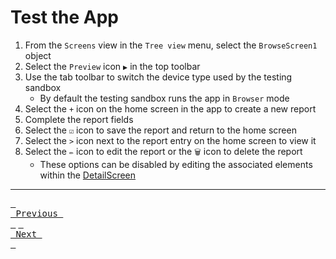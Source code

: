 # Test the App

1. From the `Screens` view in the `Tree view` menu, select the `BrowseScreen1` object
2. Select the `Preview` icon `▶️` in the top toolbar
3. Use the tab toolbar to switch the device type used by the testing sandbox
    - By default the testing sandbox runs the app in `Browser` mode 
4. Select the `+` icon on the home screen in the app to create a new report
5. Complete the report fields
6. Select the `☑️` icon to save the report and return to the home screen
7. Select the `>` icon next to the report entry on the home screen to view it
8. Select the `✏️` icon to edit the report or the `🗑️` icon to delete the report
    - These options can be disabled by editing the associated elements within the [DetailScreen][detailsScreen]

---

[<kbd> <br> Previous <br> </kbd>][previousLink] [<kbd> <br> Next <br> </kbd>][nextLink]

[previousLink]: https://github.com/odwc-boatingaccess/SOBA-2024-Demo-App/blob/main/sections/customize-home-screen.md
[nextLink]: https://github.com/odwc-boatingaccess/SOBA-2024-Demo-App/blob/main/sections/publish.md

[detailsScreen]: https://github.com/odwc-boatingaccess/SOBA-2024-Demo-App/blob/main/sections/update-details-screen.md
